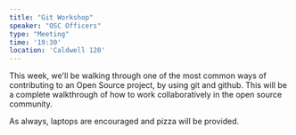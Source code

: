 ```yaml
---
title: "Git Workshop"
speaker: "OSC Officers"
type: "Meeting"
time: '19:30'
location: 'Caldwell 120'
---
```


This week, we'll be walking through one of the most common ways of contributing to an Open Source project, by using git and github. This will be a complete walkthrough of how to work collaboratively in the open source community.

As always, laptops are encouraged and pizza will be provided.
